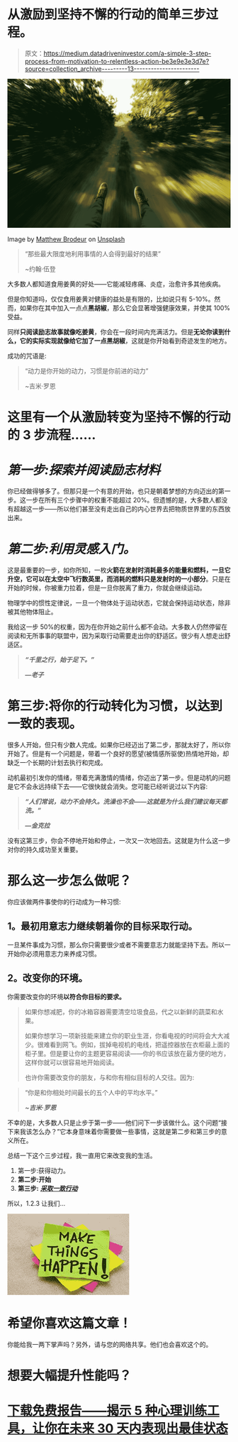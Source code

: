 # 从激励到坚持不懈的行动的简单三步过程。

> 原文：<https://medium.datadriveninvestor.com/a-simple-3-step-process-from-motivation-to-relentless-action-be3e9e3e3d7e?source=collection_archive---------13----------------------->

![](img/f13ed260cdf3e48ac79ed5611d4c8856.png)

Image by [Matthew Brodeur](https://unsplash.com/@mrbrodeur?utm_source=medium&utm_medium=referral) on [Unsplash](https://unsplash.com?utm_source=medium&utm_medium=referral)

> “那些最大限度地利用事情的人会得到最好的结果”
> 
> ~约翰·伍登

大多数人都知道食用姜黄的好处——它能减轻疼痛、炎症，治愈许多其他疾病。

但是你知道吗，仅仅食用姜黄对健康的益处是有限的，比如说只有 5-10%。然而，如果你在其中加入一点点**黑胡椒**，那么它会显著增强健康效果，并使其 100%受益。

同样**只阅读励志故事就像吃姜黄**，你会在一段时间内充满活力。但是**无论你读到什么，它的实际实现就像给它加了一点黑胡椒**，这就是你开始看到奇迹发生的地方。

成功的咒语是:

> “动力是你开始的动力，习惯是你前进的动力”
> 
> ~吉米·罗恩

# **这里有一个从激励转变为坚持不懈的行动的 3 步流程……**

# ***第一步:探索并阅读励志材料***

你已经做得够多了。但那只是一个有意的开始，也只是朝着梦想的方向迈出的第一步。这一步在所有三个步骤中的权重不能超过 20%。但遗憾的是，大多数人都没有超越这一步——所以他们甚至没有走出自己的内心世界去把物质世界里的东西放出来。

# ***第二步:利用灵感入门。***

这是最重要的一步，如你所知，一枚**火箭在发射时消耗最多的能量和燃料，一旦它升空，它可以在太空中飞行数英里，而消耗的燃料只是发射时的一小部分**。只是在开始的时候，你被重力拉着，但是一旦你脱离了重力，你就会继续运动。

物理学中的惯性定律说，一旦一个物体处于运动状态，它就会保持运动状态，除非被其他物体阻止。

我给这一步 50%的权重，因为在你开始之前什么都不会动。大多数人仍然停留在阅读和无所事事的联盟中，因为采取行动需要走出你的舒适区。很少有人想走出舒适区。

> ***“千里之行，始于足下。”***
> 
> ***—老子***

# 第三步:将你的行动转化为习惯，以达到一致的表现。

很多人开始，但只有少数人完成。如果你已经迈出了第二步，那就太好了，所以你开始了。但是有一个问题是，带着一个良好的愿望(被情感所驱使)热情地开始，却缺乏一个长期的计划去执行和完成。

动机最初引发你的情绪，带着充满激情的情绪，你迈出了第一步。但是动机的问题是它不会永远持续下去——它很快就会消失。您可能已经听说过以下内容:

> ***“人们常说，动力不会持久。洗澡也不会——这就是为什么我们建议每天都洗。”***
> 
> ***—金克拉***

没有这第三步，你会不停地开始和停止，一次又一次地回去。这就是为什么这一步对你的持久成功至关重要。

# **那么这一步怎么做呢？**

你应该做两件事使你的行动成为一种习惯:

## **1。最初用意志力继续朝着你的目标采取行动。**

一旦某件事成为习惯，那么你只需要很少或者不需要意志力就能坚持下去。所以一开始你必须用意志力来养成习惯。

## **2。改变你的环境。**

你需要改变你的环境**以符合你目标的要求。**

> 如果你想减肥，你的冰箱容器需要清空垃圾食品，代之以新鲜的蔬菜和水果。
> 
> 如果你想学习一项新技能来建立你的职业生涯，你看电视的时间将会大大减少。很难看到网飞。例如，拔掉电视机的电线，把遥控器放在衣柜最上面的柜子里。但是要让你的主题更容易阅读——你的书应该放在最方便的地方，这样你就可以很容易地开始阅读。
> 
> 也许你需要改变你的朋友，与和你有相似目标的人交往。因为:

> “你是和你相处时间最长的五个人中的平均水平。”
> 
> ***~吉米·罗恩***

不幸的是，大多数人只是止步于第一步——他们问下一步该做什么。这个问题“接下来我该怎么办？”它本身意味着你需要做一些事情，这就是第二步和第三步的意义所在。

总结一下这个三步过程，我一直用它来改变我的生活。

1.  第一步:获得动力。
2.  **第二步:开始**
3.  **第三步:** [***采取一致行动***](http://geni.us/pKZt)

所以，1.2.3 让我们…

![](img/42985d1cf718afbc8e1ec10bb2f2b4f4.png)

# 希望你喜欢这篇文章！

你能给我一两下掌声吗？另外，请与您的网络共享。他们也会喜欢这个的。

# 想要大幅提升性能吗？

# [下载免费报告——揭示 5 种心理训练工具，让你在未来 30 天内表现出最佳状态](http://sombathla.lpages.co/mentalshifts/)